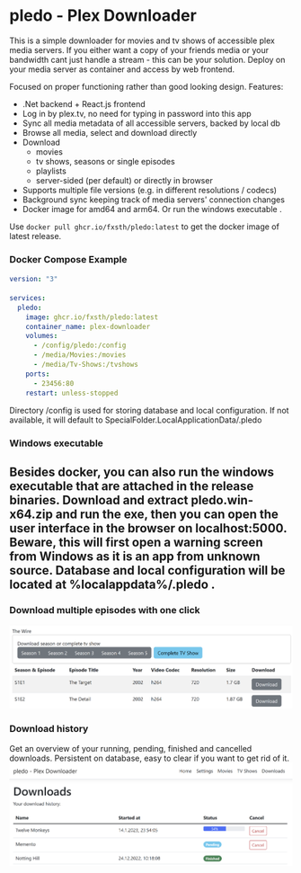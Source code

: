 # pledo - Plex Downloader

This is a simple downloader for movies and tv shows of accessible plex media servers.
If you either want a copy of your friends media or your bandwidth cant just handle a stream - this can be your solution.
Deploy on your media server as container and access by web frontend.

Focused on proper functioning rather than good looking design. Features:
- .Net backend + React.js frontend 
- Log in by plex.tv, no need for typing in password into this app
- Sync all media metadata of all accessible servers, backed by local db
- Browse all media, select and download directly
- Download
  - movies
  - tv shows, seasons or single episodes
  - playlists
  - server-sided (per default) or directly in browser
- Supports multiple file versions (e.g. in different resolutions / codecs)
- Background sync keeping track of media servers' connection changes
- Docker image for amd64 and arm64. Or run the windows executable .

Use `docker pull ghcr.io/fxsth/pledo:latest` to get the docker image of latest release.

### Docker Compose Example
```yaml
version: "3"

services:
  pledo:
    image: ghcr.io/fxsth/pledo:latest
    container_name: plex-downloader
    volumes:
      - /config/pledo:/config
      - /media/Movies:/movies
      - /media/Tv-Shows:/tvshows
    ports:
      - 23456:80
    restart: unless-stopped
```
Directory /config is used for storing database and local configuration. If not available, it will default to SpecialFolder.LocalApplicationData/.pledo

### Windows executable

Besides docker, you can also run the windows executable that are attached in the release binaries.
Download and extract pledo.win-x64.zip and run the exe, then you can open the user interface in the browser on localhost:5000.
Beware, this will first open a warning screen from Windows as it is an app from unknown source.
Database and local configuration will be located at %localappdata%/.pledo .
---
### Download multiple episodes with one click
![TV shows screenshot](images/screenshot-tvshows.png)

### Download history
Get an overview of your running, pending, finished and cancelled downloads.
Persistent on database, easy to clear if you want to get rid of it. 
![Download screenshot](images/screenshot-downloads.png)
